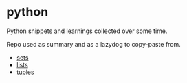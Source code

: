 # python

Python snippets and learnings collected over some time.

Repo used as summary and as a lazydog to copy-paste from.


- [sets](https://github.com/saidvandeklundert/python/blob/main/sets.md)
- [lists](https://github.com/saidvandeklundert/python/blob/main/lists.md)
- [tuples](https://github.com/saidvandeklundert/python/blob/main/tuples.md)